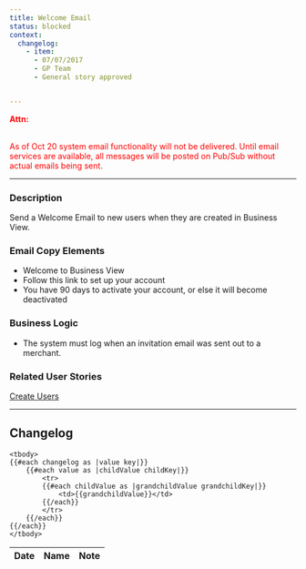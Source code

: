 ```yaml
---
title: Welcome Email
status: blocked
context:
  changelog:
    - item:
      - 07/07/2017
      - GP Team
      - General story approved


---
```


<font style="color:#ff0000">
<b>Attn:</b><br/><br/>

As of Oct 20 system email functionality will not be delivered. Until email services are available, all messages will be posted on Pub/Sub without actual emails being sent.
</font>

---

### Description
Send a Welcome Email to new users when they are created in Business View.

### Email Copy Elements
- Welcome to Business View
- Follow this link to set up your account
- You have 90 days to activate your account, or else it will become deactivated

### Business Logic
- The system must log when an invitation email was sent out to a merchant.

### Related User Stories
<a href="http://35.186.160.34/docs/docs/administration/create-users.html">Create Users</a>


---

## Changelog <a name="changelog"></a>

<table>
	<thead>
		<th>Date</th>
		<th>Name</th>
		<th>Note</th>
	</thead>

	<tbody>
	{{#each changelog as |value key|}}
		{{#each value as |childValue childKey|}}
			<tr>
			{{#each childValue as |grandchildValue grandchildKey|}}
				<td>{{grandchildValue}}</td>
			{{/each}}		
			</tr>
		{{/each}}
	{{/each}}
	</tbody>
</table>
